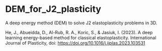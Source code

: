 # DEM_for_J2_plasticity
A deep energy method (DEM) to solve J2 elastoplasticity problems in 3D.

He, J., Abueidda, D., Al-Rub, R. A., Koric, S., & Jasiuk, I. (2023). A deep learning energy-based method for classical elastoplasticity. International Journal of Plasticity, doi: https://doi.org/10.1016/j.ijplas.2023.103531